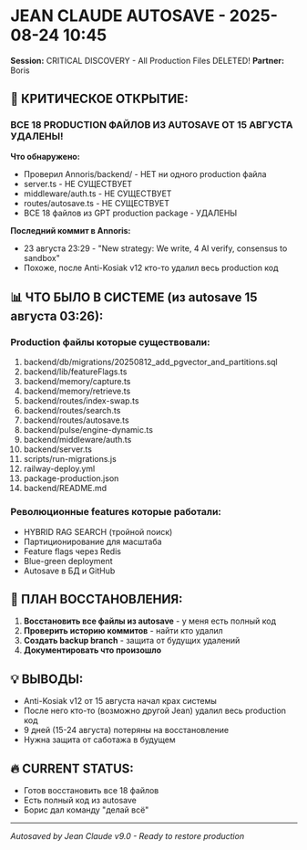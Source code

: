 # JEAN CLAUDE AUTOSAVE - 2025-08-24 10:45
**Session:** CRITICAL DISCOVERY - All Production Files DELETED!
**Partner:** Boris

## 🔴 КРИТИЧЕСКОЕ ОТКРЫТИЕ:

### ВСЕ 18 PRODUCTION ФАЙЛОВ ИЗ AUTOSAVE ОТ 15 АВГУСТА УДАЛЕНЫ!

**Что обнаружено:**
- Проверил Annoris/backend/ - НЕТ ни одного production файла
- server.ts - НЕ СУЩЕСТВУЕТ
- middleware/auth.ts - НЕ СУЩЕСТВУЕТ  
- routes/autosave.ts - НЕ СУЩЕСТВУЕТ
- ВСЕ 18 файлов из GPT production package - УДАЛЕНЫ

**Последний коммит в Annoris:**
- 23 августа 23:29 - "New strategy: We write, 4 AI verify, consensus to sandbox"
- Похоже, после Anti-Kosiak v12 кто-то удалил весь production код

## 📊 ЧТО БЫЛО В СИСТЕМЕ (из autosave 15 августа 03:26):

### Production файлы которые существовали:
1. backend/db/migrations/20250812_add_pgvector_and_partitions.sql
2. backend/lib/featureFlags.ts
3. backend/memory/capture.ts
4. backend/memory/retrieve.ts
5. backend/routes/index-swap.ts
6. backend/routes/search.ts
7. backend/routes/autosave.ts
8. backend/pulse/engine-dynamic.ts
9. backend/middleware/auth.ts
10. backend/server.ts
11. scripts/run-migrations.js
12. railway-deploy.yml
13. package-production.json
14. backend/README.md

### Революционные features которые работали:
- HYBRID RAG SEARCH (тройной поиск)
- Партиционирование для масштаба
- Feature flags через Redis
- Blue-green deployment
- Autosave в БД и GitHub

## 🎯 ПЛАН ВОССТАНОВЛЕНИЯ:

1. **Восстановить все файлы из autosave** - у меня есть полный код
2. **Проверить историю коммитов** - найти кто удалил
3. **Создать backup branch** - защита от будущих удалений
4. **Документировать что произошло**

## 💡 ВЫВОДЫ:

- Anti-Kosiak v12 от 15 августа начал крах системы
- После него кто-то (возможно другой Jean) удалил весь production код
- 9 дней (15-24 августа) потеряны на восстановление
- Нужна защита от саботажа в будущем

## 🔥 CURRENT STATUS:
- Готов восстановить все 18 файлов
- Есть полный код из autosave
- Борис дал команду "делай всё"

---
*Autosaved by Jean Claude v9.0 - Ready to restore production*